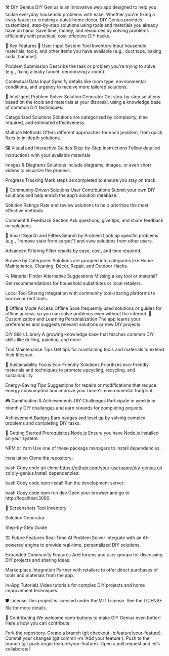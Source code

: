 🛠️ DIY Genius
DIY Genius is an innovative web app designed to help you tackle everyday household problems with ease. Whether you're fixing a leaky faucet or creating a quick home décor, DIY Genius provides customized, step-by-step solutions using tools and materials you already have on hand. Save time, money, and resources by solving problems efficiently with practical, cost-effective DIY hacks.

🌟 Key Features
📝 User Input System
Tool Inventory
Input household materials, tools, and other items you have available (e.g., duct tape, baking soda, hammer).

Problem Submission
Describe the task or problem you're trying to solve (e.g., fixing a leaky faucet, deodorizing a room).

Contextual Data Input
Specify details like room type, environmental conditions, and urgency to receive more tailored solutions.

🤖 Intelligent Problem Solver
Solution Generator
Get step-by-step solutions based on the tools and materials at your disposal, using a knowledge base of common DIY techniques.

Categorized Solutions
Solutions are categorized by complexity, time required, and estimated effectiveness.

Multiple Methods
Offers different approaches for each problem, from quick fixes to in-depth solutions.

🖼️ Visual and Interactive Guides
Step-by-Step Instructions
Follow detailed instructions with your available materials.

Images & Diagrams
Solutions include diagrams, images, or even short videos to visualize the process.

Progress Tracking
Mark steps as completed to ensure you stay on track.

👥 Community-Driven Solutions
User Contributions
Submit your own DIY solutions and help enrich the app’s solution database.

Solution Ratings
Rate and review solutions to help prioritize the most effective methods.

Comment & Feedback Section
Ask questions, give tips, and share feedback on solutions.

🔎 Smart Search and Filters
Search by Problem
Look up specific problems (e.g., "remove stain from carpet") and view solutions from other users.

Advanced Filtering
Filter results by ease, cost, and time required.

Browse by Categories
Solutions are grouped into categories like Home Maintenance, Cleaning, Décor, Repair, and Outdoor Hacks.

🔍 Material Finder
Alternative Suggestions
Missing a key tool or material? Get recommendations for household substitutes or local retailers.

Local Tool Sharing
Integration with community tool-sharing platforms to borrow or rent tools.

🔌 Offline Mode
Access Offline
Save frequently used solutions or guides for offline access, so you can solve problems even without the internet.
🎯 Customization and Learning
Personalization
The app learns your preferences and suggests relevant solutions or new DIY projects.

DIY Skills Library
A growing knowledge base that teaches common DIY skills like drilling, painting, and more.

Tool Maintenance Tips
Get tips for maintaining tools and materials to extend their lifespan.

🌱 Sustainability Focus
Eco-Friendly Solutions
Prioritizes eco-friendly materials and techniques to promote upcycling, recycling, and sustainability.

Energy-Saving Tips
Suggestions for repairs or modifications that reduce energy consumption and improve your home's environmental footprint.

🎮 Gamification & Achievements
DIY Challenges
Participate in weekly or monthly DIY challenges and earn rewards for completing projects.

Achievement Badges
Earn badges and level up by solving complex problems and completing DIY tasks.

🚀 Getting Started
Prerequisites
Node.js
Ensure you have Node.js installed on your system.

NPM or Yarn
Use one of these package managers to install dependencies.

Installation
Clone the repository:

bash
Copy code
git clone https://github.com/your-username/diy-genius.git
cd diy-genius
Install dependencies:

bash
Copy code
npm install
Run the development server:

bash
Copy code
npm run dev
Open your browser and go to http://localhost:3000.

🎨 Screenshots
Tool Inventory

Solution Generator

Step-by-Step Guide

🏗️ Future Features
Real-Time AI Problem Solver
Integrate with an AI-powered engine to provide real-time, personalized DIY solutions.

Expanded Community Features
Add forums and user groups for discussing DIY projects and sharing ideas.

Marketplace Integration
Partner with retailers to offer direct purchases of tools and materials from the app.

In-App Tutorials
Video tutorials for complex DIY projects and home improvement techniques.

🛡️ License
This project is licensed under the MIT License. See the LICENSE file for more details.

🤝 Contributing
We welcome contributions to make DIY Genius even better! Here's how you can contribute:

Fork the repository.
Create a branch (git checkout -b feature/your-feature).
Commit your changes (git commit -m 'Add your feature').
Push to the branch (git push origin feature/your-feature).
Open a pull request and let’s collaborate!
